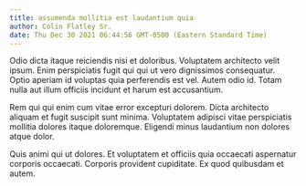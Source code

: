 ```yaml
---
title: assumenda mollitia est laudantium quia
author: Colin Flatley Sr.
date: Thu Dec 30 2021 06:44:56 GMT-0500 (Eastern Standard Time)
---
```

Odio dicta itaque reiciendis nisi et doloribus. Voluptatem architecto velit ipsum. Enim perspiciatis fugit qui qui ut vero dignissimos consequatur. Optio aperiam id voluptas quia perferendis est vel. Autem odio id. Totam nulla aut illum officiis incidunt et harum est accusantium.

 Rem qui qui enim cum vitae error excepturi dolorem. Dicta architecto aliquam et fugit suscipit sunt minima. Voluptatem adipisci vitae perspiciatis mollitia dolores itaque doloremque. Eligendi minus laudantium non dolores atque dolor.

 Quis animi qui ut dolores. Et voluptatem et officiis quia occaecati aspernatur corporis occaecati. Corporis provident cupiditate. Ex quod quibusdam et autem.
